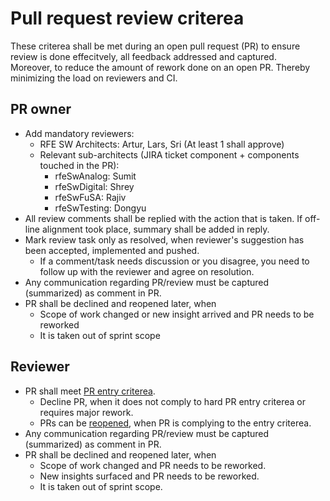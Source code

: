 # Pull request review criterea
These criterea shall be met during an open pull request (PR) to ensure review is done effecitvely, all feedback addressed and captured.  
Moreover, to reduce the amount of rework done on an open PR. Thereby minimizing the load on reviewers and CI.

## PR owner
* Add mandatory reviewers:
    * RFE SW Architects: Artur, Lars, Sri (At least 1 shall approve)
    * Relevant sub-architects (JIRA ticket component + components touched in the PR):
        * rfeSwAnalog: Sumit
        * rfeSwDigital: Shrey
        * rfeSwFuSA: Rajiv
        * rfeSwTesting: Dongyu
* All review comments shall be replied with the action that is taken. If off-line alignment took place, summary shall be added in reply.
* Mark review task only as resolved, when reviewer's suggestion has been accepted, implemented and pushed.
    * If a comment/task needs discussion or you disagree, you need to follow up with the reviewer and agree on resolution. 
* Any communication regarding PR/review must be captured (summarized) as comment in PR.
* PR shall be declined and reopened later, when
    * Scope of work changed or new insight arrived and PR needs to be reworked
    * It is taken out of sprint scope

## Reviewer
* PR shall meet [PR entry criterea](https://bitbucket.sw.nxp.com/projects/STRX/repos/rfe/browse/docs/Pull_Requests/Pull%20Request%20Entry.md).
    * Decline PR, when it does not comply to hard PR entry criterea or requires major rework.
    * PRs can be [reopened](https://bitbucket.sw.nxp.com/projects/STRX/repos/rfe/pull-requests?state=DECLINED), when PR is complying to the entry criterea.
* Any communication regarding PR/review must be captured (summarized) as comment in PR.
* PR shall be declined and reopened later, when
    * Scope of work changed and PR needs to be reworked.
    * New insights surfaced and PR needs to be reworked.
    * It is taken out of sprint scope.